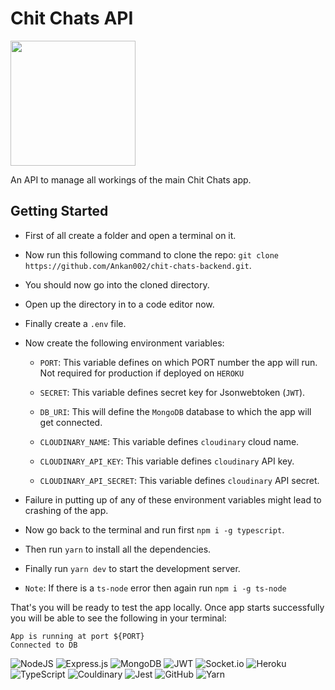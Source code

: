 # Chit Chats API

<img src="https://res.cloudinary.com/exponents/image/upload/v1654398191/chit-chats/deployment-assets/icon_sk9phu.png" style="width: 200px;" />

An API to manage all workings of the main Chit Chats app.

## Getting Started

- First of all create a folder and open a terminal on it.

- Now run this following command to clone the repo: ```git clone https://github.com/Ankan002/chit-chats-backend.git```.

- You should now go into the cloned directory.

- Open up the directory in to a code editor now.

- Finally create a ``.env`` file.

- Now create the following environment variables:

  - ``PORT``: This variable defines on which PORT number the app will run. Not required for production if deployed on ``HEROKU``

  - ``SECRET``: This variable defines secret key for Jsonwebtoken (``JWT``).

  - ``DB_URI``: This will define the ``MongoDB`` database to which the app will get connected.

  - ``CLOUDINARY_NAME``: This variable defines ``cloudinary`` cloud name.

  - ``CLOUDINARY_API_KEY``: This variable defines ``cloudinary`` API key.

  - ``CLOUDINARY_API_SECRET``: This variable defines ``cloudinary`` API secret.

- Failure in putting up of any of these environment variables might lead to crashing of the app.

- Now go back to the terminal and run first ```npm i -g typescript```.

- Then run ```yarn``` to install all the dependencies.

- Finally run ```yarn dev``` to start the development server.

- ``Note``: If there is a ``ts-node`` error then again run ```npm i -g ts-node```

That's you will be ready to test the app locally. Once app starts successfully you will be able to see the following in your terminal:

```curl
App is running at port ${PORT}
Connected to DB
```

![NodeJS](https://img.shields.io/badge/node.js-6DA55F?style=for-the-badge&logo=node.js&logoColor=white)
![Express.js](https://img.shields.io/badge/express.js-%23404d59.svg?style=for-the-badge&logo=express&logoColor=%2361DAFB)
![MongoDB](https://img.shields.io/badge/MongoDB-%234ea94b.svg?style=for-the-badge&logo=mongodb&logoColor=white)
![JWT](https://img.shields.io/badge/JWT-black?style=for-the-badge&logo=JSON%20web%20tokens)
![Socket.io](https://img.shields.io/badge/Socket.io-black?style=for-the-badge&logo=socket.io&badgeColor=010101)
![Heroku](https://img.shields.io/badge/heroku-%23430098.svg?style=for-the-badge&logo=heroku&logoColor=white)
![TypeScript](https://img.shields.io/badge/typescript-%23007ACC.svg?style=for-the-badge&logo=typescript&logoColor=white)
![Couldinary](https://img.shields.io/badge/-Cloudinary-%233577E5?style=for-the-badge)
![Jest](https://img.shields.io/badge/-jest-%23C21325?style=for-the-badge&logo=jest&logoColor=white)
![GitHub](https://img.shields.io/badge/github-%23121011.svg?style=for-the-badge&logo=github&logoColor=white)
![Yarn](https://img.shields.io/badge/yarn-%232C8EBB.svg?style=for-the-badge&logo=yarn&logoColor=white)
